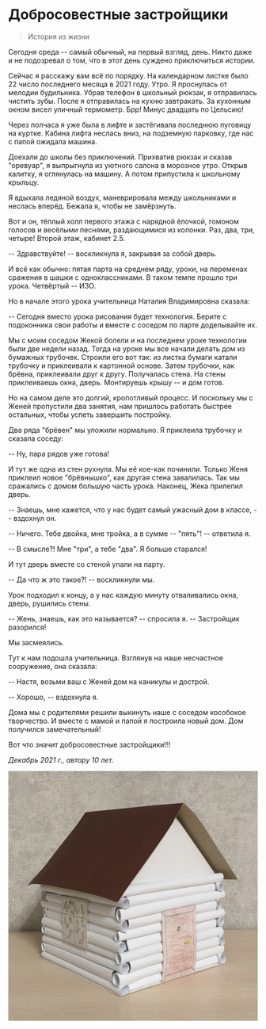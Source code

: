 # Добросовестные застройщики

> История из жизни

Сегодня среда -- самый обычный, на первый взгляд, день. Никто даже и не подозревал о том, что в этот день суждено приключиться истории.

Сейчас я расскажу вам всё по порядку.
На календарном листке было 22 число последнего месяца в 2021 году. Утро. Я проснулась от мелодии будильника. Убрав телефон в школьный рюкзак, я отправилась чистить зубы. После я отправилась на кухню завтракать. За 
кухонным окном висел уличный термометр. Брр! Минус двадцать по Цельсию!

Через полчаса я уже была в лифте и застёгивала последнюю пуговицу на куртке. Кабина лифта неслась вниз, на подземную парковку, где нас с папой ожидала машина.

Доехали до школы без приключений. Прихватив рюкзак и сказав "оревуар", я выпрыгнула из уютного салона в морозное утро. Открыв калитку, я оглянулась на машину. А потом припустила к школьному крыльцу.

Я вдыхала ледяной воздух, маневрировала между школьниками и неслась вперёд. Бежала я, чтобы не замёрзнуть.

Вот и он, тёплый холл первого этажа с нарядной ёлочкой, гомоном голосов и весёлыми песнями, раздающимися из колонки.
Раз, два, три, четыре! Второй этаж, кабинет 2.5.

-- Здравствуйте! -- воскликнула я, закрывая за собой дверь.

И всё как обычно: пятая парта на среднем ряду, уроки, на переменах сражения в шашки с одноклассниками. В таком темпе прошло три урока. Четвёртый -- ИЗО. 

Но в начале этого урока учительница Наталия Владимировна сказала:

-- Сегодня вместо урока рисования будет технология. Берите с подоконника свои работы и вместе с соседом по парте доделывайте их. 

Мы с моим соседом Жекой болели и на последнем уроке технологии были две недели назад. Тогда на уроке мы все начали делать дом из бумажных трубочек. Строили его вот так: из листка бумаги катали трубочку и приклеивали к картонной основе. Затем трубочки, как брёвна, приклеивали друг к другу. Получалась стена. На стены приклеиваешь окна, дверь. Монтируешь крышу -- и дом готов. 

Но на самом деле это долгий, кропотливый процесс. И поскольку мы с Женей пропустили два занятия, нам пришлось работать быстрее остальных, чтобы успеть завершить постройку.

Два ряда "брёвен" мы уложили нормально. Я приклеила трубочку и сказала соседу:

--  Ну, пара рядов уже готова!

И тут же одна из стен рухнула. Мы её кое-как починили. Только Женя приклеил новое "брёвнышко", как другая стена завалилась. Так мы сражались с домом большую часть урока. Наконец, Жека прилепил дверь.

--  Знаешь, мне кажется, что у нас будет самый ужасный дом в классе, -- вздохнул он.

--  Ничего. Тебе двойка, мне тройка, а в сумме -- "пять"! -- ответила я.

-- В смысле?! Мне "три", а тебе "два". Я больше старался!

И тут дверь вместе со стеной упали на парту.

--  Да что ж это такое?! -- воскликнули мы.

Урок подходил к концу, а у нас каждую минуту отваливались окна, дверь, рушились стены.

--  Жень, знаешь, как это называется? -- спросила я. -- Застройщик разорился!

Мы засмеялись.

Тут к нам подошла учительница. Взглянув на наше несчастное сооружение, она сказала:

-- Настя, возьми ваш с Женей дом на каникулы и дострой.

-- Хорошо, -- вздохнула я.

Дома мы с родителями решили выкинуть наше с соседом кособокое творчество. И вместе с мамой и папой я построила новый дом. Дом получился замечательный!

Вот что значит добросовестные застройщики!!!

*Декабрь 2021 г., автору 10 лет.*

![Домик](../images/house.jpg)
